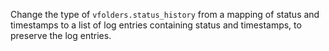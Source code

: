 Change the type of `vfolders.status_history` from a mapping of status and timestamps to a list of log entries containing status and timestamps, to preserve the log entries.
